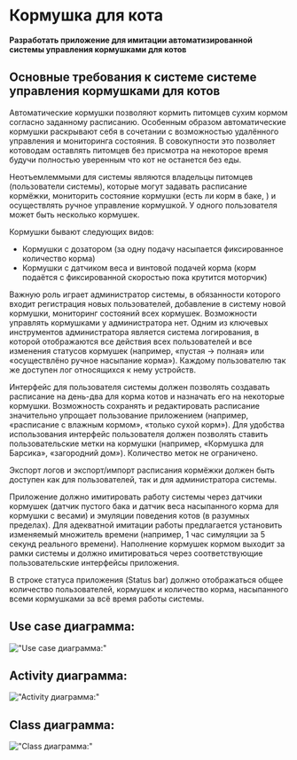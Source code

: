 # Кормушка для кота
**Разработать приложение для имитации автоматизированной системы управления кормушками для котов**

## Основные требования к системе системе управления кормушками для котов

Автоматические кормушки позволяют кормить питомцев сухим кормом согласно заданному расписанию. Особенным образом автоматические кормушки раскрывают себя в сочетании с возможностью удалённого управления и мониторинга состояния. В совокупности это позволяет котоводам оставлять питомцев без присмотра на некоторое время будучи полностью уверенным что кот не останется без еды.

Неотъемлеммыми для системы являются владельцы питомцев (пользователи системы), которые могут задавать расписание кормёжки, мониторить состояние кормушки (есть ли корм в баке, ) и осуществлять ручное управление кормушкой. У одного пользователя может быть несколько кормушек.

Кормушки бывают следующих видов:
* Кормушки с дозатором (за одну подачу насыпается фиксированное количество корма)
* Кормушки с датчиком веса и винтовой подачей корма (корм подаётся с фиксированной скоростью пока крутится моторчик)

Важную роль играет администратор системы, в обязанности которого входит регистрация новых пользователей, добавление в систему новой кормушки, мониторинг состояний всех кормушек. Возможности управлять кормушками у администратора нет. Одним из ключевых инструментов администратора является система логирования, в которой отображаются все действия всех пользователей и все изменения статусов кормушек (например, «пустая -> полная» или «осуществлёно ручное насыпание корма»). Каждому пользователю так же доступен лог относящихся к нему устройств.

Интерфейс для пользователя системы должен позволять создавать расписание на день-два для корма котов и назначать его на некоторые кормушки. Возможность сохранять и редактировать расписание значительно упрощает пользование приложением (например, «расписание с влажным кормом», «только сухой корм»). Для удобства использования интерфейс пользователя должен позволять ставить пользовательские метки на кормушки (например, «Кормушка для Барсика», «загородний дом»). Количество меток не ограничено.

Экспорт логов и экспорт/импорт расписания кормёжки должен быть доступен как для пользователей, так и для администратора системы.

Приложение должно имитировать работу системы через датчики кормушек (датчик пустого бака и датчик веса насыпанного корма для кормушки с весами) и эмуляции поведения котов (в разумных пределах). Для адекватной имитации работы предлагается установить изменяемый множитель времени (например, 1 час симуляции за 5 секунд реального времени). Наполнение кормушек кормом выходит за рамки системы и должно имитироваться через соответствующие пользовательские интерфейсы приложения.

В строке статуса приложения (Status bar) должно отображаться общее количество пользователей, кормушек и количество корма, насыпанного всеми кормушками за всё время работы системы.

Use case диаграмма:
-----------------------------
!["Use case диаграмма:"](https://psv4.userapi.com/c856532/u138913784/docs/d12/37842737e0f3/Untitled_Document_1.png?extra=Nm2FP3VsfI5WaiiflXsi4UkwTrfhFFGscvOc4oI_c43y36nIk79kA9JLLnbZM0FmknFOfrCmtnyd7q5nGtC5mHiqg-jSnWCw0l-p4lvTLdiMnNbv0ckkla94mk7Y3GxQUZzqJMTZfKo3IeamxHmqC7RljA)

Activity диаграмма:
-----------------------------
!["Activity диаграмма:"](https://psv4.userapi.com/c856532/u138913784/docs/d12/bd131e2d8787/Activity_diagram1.png?extra=Mvm3ZwQ8Qbn2slmov65HiRsWvn62fofif9wves1uvEPsqc1dq1HP2nElIuBMP9o_0MDjFb1nzESOY4huhBzV3CcUXCN-_UsbI6ujGYucyMcJ7WICoBTqwlOdi3QkmxZPT3utquJcPu_Mqd9PpOtvHVXNjA)

Class диаграмма:
-----------------------------
!["Class диаграмма:"](https://psv4.userapi.com/c856332/u138913784/docs/d13/9f03d4299c62/Class_diagramm.png?extra=UDtqAAb3yC9TswFLDtUceJdkFyXETVAYnmhqsPvKf2fSXJiQwvwC141HIpVKNtEFlGNhSw39SL8fpQxcfN0xpShH8PAHVjVgcOuoQ0citCcBOc247VX61eb4dRmkKktbeDnDCaSdTv7UUYi3ngv01bQw)
